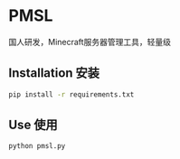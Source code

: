 # PMSL
国人研发，Minecraft服务器管理工具，轻量级

## Installation 安装
``` bash
pip install -r requirements.txt
```

## Use 使用
```
python pmsl.py
```
